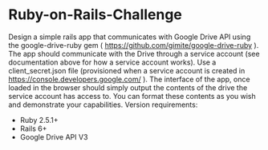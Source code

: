 # Ruby-on-Rails-Challenge
Design a simple rails app that communicates with Google Drive API using the
google-drive-ruby gem ( https://github.com/gimite/google-drive-ruby ).
The app should communicate with the Drive through a service account (see documentation
above for how a service account works). Use a client_secret.json file (provisioned when a
service account is created in https://console.developers.google.com/ ).
The interface of the app, once loaded in the browser should simply output the contents of the
drive the service account has access to. You can format these contents as you wish and
demonstrate your capabilities.
Version requirements:
- Ruby 2.5.1+
- Rails 6+
- Google Drive API V3


